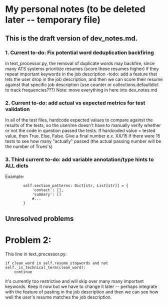 # My personal notes (to be deleted later -- temporary file)
## This is the draft version of dev_notes.md. 
### 1. Current to-do: Fix potential word deduplication backfiring 
in text_processor.py, the removal of duplicate words may backfire, since many ATS systems prioritize resumes (score these resumes higher) if they repeat important keywords in the job description
-todo: add a feature that lets the user drop in the job description, and then we can score 
their resume against that specific job description
(use counter or collections.defaultdict to track frequencies???)
Note: move everything in here into dev_notes.md 

### 2. Current to-do: add actual vs expected metrics for test validation
In all of the test files, hardcode expected values to compare against the results of the tests,
so the user/me doesn't have to manually verify whether or not the code in question passed the tests. If hardcoded value = tested value, then True. Else, False. Give a final number e.x. XX/15 if there were 15 tests to see how many "actually" passed (the actual passing number will be the number of Trues's)

### 3. Third current to-do: add variable annotation/type hints to ALL dicts 
Example: 
```
        self.section_patterns: Dict[str, List[str]] = {
            'contact': [],
            'summary': []
            #...
        }
```

## Unresolved problems 
# Problem 2: 
This line in text_processor.py: 
```
if clean_word in self.resume_stopwords and not self._is_technical_term(clean_word): 
    continue
```
it's currently too restrictive and will skip over many many important keywords.
Keep it now but we have to change it later -- perhaps integrate with the feature of 
pasting in the job description and then we can see how well the user's resume matches 
the job description. 